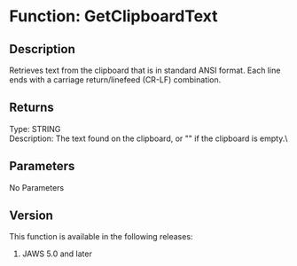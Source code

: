 # Function: GetClipboardText

## Description

Retrieves text from the clipboard that is in standard ANSI format. Each
line ends with a carriage return/linefeed (CR-LF) combination.

## Returns

Type: STRING\
Description: The text found on the clipboard, or \"\" if the clipboard
is empty.\

## Parameters

No Parameters

## Version

This function is available in the following releases:

1.  JAWS 5.0 and later

